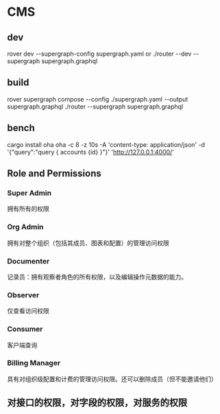 # CMS

## dev

rover dev --supergraph-config supergraph.yaml
or
./router --dev --supergraph supergraph.graphql

## build

rover supergraph compose --config ./supergraph.yaml --output supergraph.graphql
./router --supergraph supergraph.graphql

## bench
cargo install oha
oha -c 8 -z 10s -A 'content-type: application/json' -d '{"query":"query { accounts {id} }"}' 'http://127.0.0.1:4000/'

## Role and Permissions

### Super Admin

拥有所有的权限

### Org Admin

拥有对整个组织（包括其成员、图表和配置）的管理访问权限

### Documenter

记录员：拥有观察者角色的所有权限，以及编辑操作元数据的能力。

### Observer

仅查看访问权限

### Consumer

客户端查询

### Billing Manager

具有对组织级配置和计费的管理访问权限。还可以删除成员（但不能邀请他们）

## 对接口的权限，对字段的权限，对服务的权限